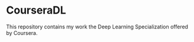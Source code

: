 # CourseraDL
This repository contains my work the Deep Learning Specialization offered by Coursera.
